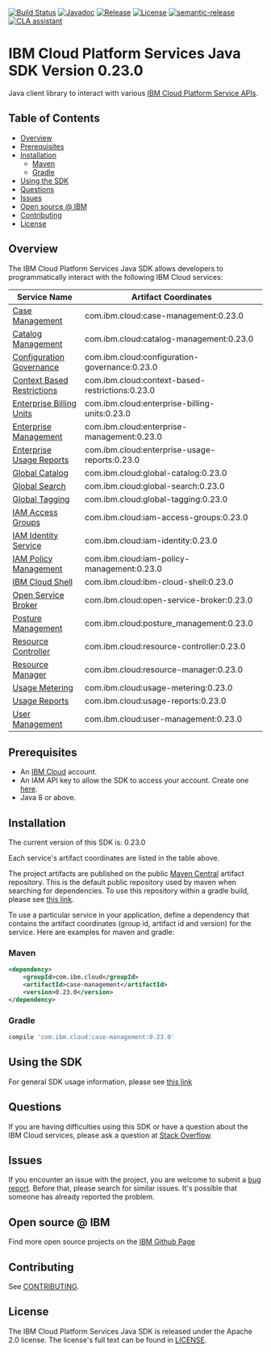 [![Build Status](https://app.travis-ci.com/IBM/platform-services-java-sdk.svg?branch=main)](https://app.travis-ci.com/IBM/platform-services-java-sdk)
[![Javadoc](https://img.shields.io/static/v1?label=javadoc&message=latest&color=blue)](https://ibm.github.io/platform-services-java-sdk/docs/latest)
[![Release](https://img.shields.io/github/v/release/IBM/platform-services-java-sdk)](https://github.com/IBM/platform-services-java-sdk/releases/latest)
[![License](https://img.shields.io/badge/License-Apache%202.0-blue.svg)](https://opensource.org/licenses/Apache-2.0)
[![semantic-release](https://img.shields.io/badge/%20%20%F0%9F%93%A6%F0%9F%9A%80-semantic--release-e10079.svg)](https://github.com/semantic-release/semantic-release)
[![CLA assistant](https://cla-assistant.io/readme/badge/IBM/platform-services-java-sdk)](https://cla-assistant.io/IBM/platform-services-java-sdk)



# IBM Cloud Platform Services Java SDK Version 0.23.0

Java client library to interact with various 
[IBM Cloud Platform Service APIs](https://cloud.ibm.com/docs?tab=api-docs&category=platform_services).

## Table of Contents

<!--
  The TOC below is generated using the `markdown-toc` node package.

      https://github.com/jonschlinkert/markdown-toc

  You should regenerate the TOC after making changes to this file.

      npx markdown-toc --maxdepth 4 -i README.md
  -->

<!-- toc -->

- [Overview](#overview)
- [Prerequisites](#prerequisites)
- [Installation](#installation)
  * [Maven](#maven)
  * [Gradle](#gradle)
- [Using the SDK](#using-the-sdk)
- [Questions](#questions)
- [Issues](#issues)
- [Open source @ IBM](#open-source--ibm)
- [Contributing](#contributing)
- [License](#license)

<!-- tocstop -->

## Overview

The IBM Cloud Platform Services Java SDK allows developers to programmatically interact with the following IBM Cloud services:

Service Name | Artifact Coordinates
--- | --- 
[Case Management](https://cloud.ibm.com/apidocs/case-management?code=java) | com.ibm.cloud:case-management:0.23.0
[Catalog Management](https://cloud.ibm.com/apidocs/resource-catalog/private-catalog?code=java) | com.ibm.cloud:catalog-management:0.23.0
[Configuration Governance](https://cloud.ibm.com/apidocs/security-compliance/config?code=java) | com.ibm.cloud:configuration-governance:0.23.0
[Context Based Restrictions](https://cloud.ibm.com/apidocs/context-based-restrictions?code=java) | com.ibm.cloud:context-based-restrictions:0.23.0
[Enterprise Billing Units](https://cloud.ibm.com/apidocs/enterprise-apis/billing-unit?code=java) | com.ibm.cloud:enterprise-billing-units:0.23.0
[Enterprise Management](https://cloud.ibm.com/apidocs/enterprise-apis/enterprise?code=java) | com.ibm.cloud:enterprise-management:0.23.0
[Enterprise Usage Reports](https://cloud.ibm.com/apidocs/enterprise-apis/resource-usage-reports?code=java) | com.ibm.cloud:enterprise-usage-reports:0.23.0
[Global Catalog](https://cloud.ibm.com/apidocs/resource-catalog/global-catalog?code=java) | com.ibm.cloud:global-catalog:0.23.0
[Global Search](https://cloud.ibm.com/apidocs/search?code=java) | com.ibm.cloud:global-search:0.23.0
[Global Tagging](https://cloud.ibm.com/apidocs/tagging?code=java) | com.ibm.cloud:global-tagging:0.23.0
[IAM Access Groups](https://cloud.ibm.com/apidocs/iam-access-groups?code=java) | com.ibm.cloud:iam-access-groups:0.23.0
[IAM Identity Service](https://cloud.ibm.com/apidocs/iam-identity-token-api?code=java) | com.ibm.cloud:iam-identity:0.23.0
[IAM Policy Management](https://cloud.ibm.com/apidocs/iam-policy-management?code=java) | com.ibm.cloud:iam-policy-management:0.23.0
[IBM Cloud Shell](https://cloud.ibm.com/apidocs/cloudshell?code=java) | com.ibm.cloud:ibm-cloud-shell:0.23.0
[Open Service Broker](https://cloud.ibm.com/apidocs/resource-controller/ibm-cloud-osb-api?code=java) | com.ibm.cloud:open-service-broker:0.23.0
[Posture Management](https://cloud.ibm.com/apidocs/security-compliance/posture?code=java) | com.ibm.cloud:posture_management:0.23.0
[Resource Controller](https://cloud.ibm.com/apidocs/resource-controller/resource-controller?code=java) | com.ibm.cloud:resource-controller:0.23.0
[Resource Manager](https://cloud.ibm.com/apidocs/resource-controller/resource-manager?code=java) | com.ibm.cloud:resource-manager:0.23.0
[Usage Metering](https://cloud.ibm.com/apidocs/usage-metering?code=java) | com.ibm.cloud:usage-metering:0.23.0
[Usage Reports](https://cloud.ibm.com/apidocs/metering-reporting?code=java) | com.ibm.cloud:usage-reports:0.23.0
[User Management](https://cloud.ibm.com/apidocs/user-management?code=java) | com.ibm.cloud:user-management:0.23.0

## Prerequisites

[ibm-cloud-onboarding]: https://cloud.ibm.com/registration

* An [IBM Cloud][ibm-cloud-onboarding] account.
* An IAM API key to allow the SDK to access your account. Create one [here](https://cloud.ibm.com/iam/apikeys).
* Java 8 or above.

## Installation
The current version of this SDK is: 0.23.0

Each service's artifact coordinates are listed in the table above.

The project artifacts are published on the public [Maven Central](https://repo1.maven.org/maven2/)
artifact repository.  This is the default public repository used by maven when searching for dependencies.
To use this repository within a gradle build, please see
[this link](https://docs.gradle.org/current/userguide/declaring_repositories.html).

To use a particular service in your application, define a dependency that contains the
artifact coordinates (group id, artifact id and version) for the service.
Here are examples for maven and gradle:

### Maven

```xml
<dependency>
    <groupId>com.ibm.cloud</groupId>
    <artifactId>case-management</artifactId>
    <version>0.23.0</version>
</dependency>
```

### Gradle
```gradle
compile 'com.ibm.cloud:case-management:0.23.0'
```

## Using the SDK
For general SDK usage information, please see [this link](https://github.com/IBM/ibm-cloud-sdk-common/blob/main/README.md)

## Questions

If you are having difficulties using this SDK or have a question about the IBM Cloud services,
please ask a question at
[Stack Overflow](http://stackoverflow.com/questions/ask?tags=ibm-cloud).

## Issues
If you encounter an issue with the project, you are welcome to submit a
[bug report](https://github.com/IBM/platform-services-java-sdk/issues).
Before that, please search for similar issues. It's possible that someone has already reported the problem.

## Open source @ IBM
Find more open source projects on the [IBM Github Page](http://ibm.github.io/)

## Contributing
See [CONTRIBUTING](CONTRIBUTING.md).

## License

The IBM Cloud Platform Services Java SDK is released under the Apache 2.0 license.
The license's full text can be found in
[LICENSE](LICENSE).
